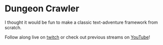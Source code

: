 # Dungeon Crawler
I thought it would be fun to make a classic text-adventure framework from scratch.

Follow along live on [twitch](https://www.twitch.tv/tannermares) or check out previous streams on [YouTube](https://www.youtube.com/@tannermares)!
